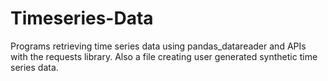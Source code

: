 # Timeseries-Data
Programs retrieving time series data using pandas_datareader and APIs with the requests library. Also a file creating user generated synthetic time series data.

